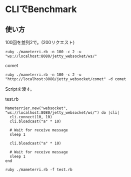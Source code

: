 # CLIでBenchmark

## 使い方

100回を並列2で。(200リクエスト)

```
ruby ./mameterri.rb -n 100 -c 2 -u "ws://localhost:8080/jetty_websocket/ws/"
```

comet

```
ruby ./mameterri.rb -n 100 -c 2 -u "http://localhost:8080/jetty_websocket/comet" -d comet
```

Scriptを渡す。

test.rb
```
Mameterrier.new("websocket", "ws://localhost:8080/jetty_websocket/ws/") do |cli|
  cli.connect(10, 10)
  cli.bloadcast("a" * 10)

  # Wait for receive message
  sleep 1
  
  cli.bloadcast("a" * 10)
  
  # Wait for receive message
  sleep 1
end
```

```
ruby ./mameterri.rb -f test.rb
```
